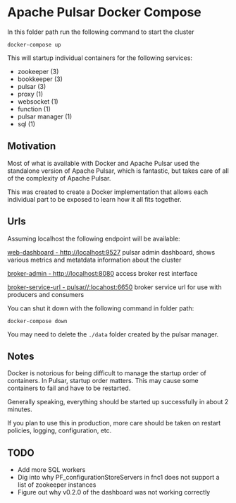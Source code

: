 <!--

    Licensed to the Apache Software Foundation (ASF) under one
    or more contributor license agreements.  See the NOTICE file
    distributed with this work for additional information
    regarding copyright ownership.  The ASF licenses this file
    to you under the Apache License, Version 2.0 (the
    "License"); you may not use this file except in compliance
    with the License.  You may obtain a copy of the License at

      http://www.apache.org/licenses/LICENSE-2.0

    Unless required by applicable law or agreed to in writing,
    software distributed under the License is distributed on an
    "AS IS" BASIS, WITHOUT WARRANTIES OR CONDITIONS OF ANY
    KIND, either express or implied.  See the License for the
    specific language governing permissions and limitations
    under the License.

-->
# Apache Pulsar Docker Compose

In this folder path run the following command to start the cluster

```
docker-compose up
```

This will startup individual containers for the following services:

- zookeeper (3)
- bookkeeper (3)
- pulsar (3)
- proxy (1)
- websocket (1)
- function (1)
- pulsar manager (1)
- sql (1)

## Motivation

Most of what is available with Docker and Apache Pulsar used the standalone version of Apache Pulsar, which is fantastic, but takes care of all of the complexity of Apache Pulsar.

This was created to create a Docker implementation that allows each individual part to be exposed to learn how it all fits together.

## Urls

Assuming localhost the following endpoint will be available:

[web-dashboard - http://localhost:9527](http://localhost:9527) pulsar admin dashboard, shows various metrics and metatdata information about the cluster

[broker-admin - http://localhost:8080](http://localhost:8080) access broker rest  interface

[broker-service-url - pulsar//:locahost:6650](pulsar//:locahost:6650)  broker service url for use with producers and consumers

You can shut it down with the following command in folder path:

```
docker-compose down
```

You may need to delete the `./data` folder created by the pulsar manager.

## Notes

Docker is notorious for being difficult to manage the startup order of containers. In Pulsar, startup order matters. This may cause some containers to fail and have to be restarted.

Generally speaking, everything should be started up successfully in about 2 minutes.

If you plan to use this in production, more care should be taken on restart policies, logging, configuration, etc.

## TODO

- Add more SQL workers
- Dig into why PF_configurationStoreServers in fnc1 does not support a list of zookeeper instances
- Figure out why v0.2.0 of the dashboard was not working correctly